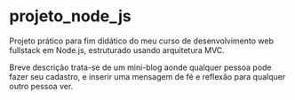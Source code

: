 # projeto_node_js

Projeto prático para fim didático do meu curso de desenvolvimento web fullstack em Node.js, 
estruturado usando arquitetura MVC.

Breve descrição trata-se de um mini-blog aonde qualquer pessoa pode fazer seu cadastro, 
e inserir uma mensagem de fé e reflexão para qualquer outro pessoa ver.
